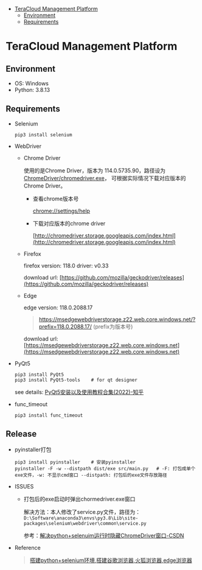 - [TeraCloud Management Platform](#teracloud-management-platform)
    - [Environment](#environment)
    - [Requirements](#requirements)

# TeraCloud Management Platform

## Environment

- OS: Windows
- Python: 3.8.13

## Requirements

- Selenium

    ```
    pip3 install selenium
    ```


- WebDriver

    - Chrome Driver

      使用的是Chrome Driver，版本为
      114.0.5735.90，路径设为[ChromeDriver/chromedriver.exe](Driver/Chrome/chromedriver.exe)，
      可根据实际情况下载对应版本的Chrome Driver。

        - 查看chrome版本号

          [chrome://settings/help](chrome://settings/help)
        - 下载对应版本的chrome driver

          [http://chromedriver.storage.googleapis.com/index.html](http://chromedriver.storage.googleapis.com/index.html)

    - Firefox

      firefox version: 118.0 driver: v0.33

      download url: [https://github.com/mozilla/geckodriver/releases](https://github.com/mozilla/geckodriver/releases)

    - Edge

      edge version: 118.0.2088.17
      > https://msedgewebdriverstorage.z22.web.core.windows.net/?prefix=118.0.2088.17/ (prefix为版本号)

      download url:
      [https://msedgewebdriverstorage.z22.web.core.windows.net](https://msedgewebdriverstorage.z22.web.core.windows.net)


- PyQt5

  ```
  pip3 install PyQt5
  pip3 install PyQt5-tools    # for qt designer
  ```

  see details: [PyQt5安装以及使用教程合集(2022)-知乎](https://zhuanlan.zhihu.com/p/162866700)


- func_timeout

  ```
  pip3 install func_timeout
  ```

## Release

- pyinstaller打包

  ```
  pip3 install pyinstaller    # 安装pyinstaller
  pyinstaller -F -w --distpath dist/exe src/main.py   # -F: 打包成单个exe文件，-w: 不显示cmd窗口 --distpath: 打包后的exe文件存放路径
  ```

- ISSUES

    - 打包后的exe启动时弹出chormedriver.exe窗口

      解决方法：本人修改了service.py文件，路径为：`D:\Software\anaconda3\envs\py3.8\Lib\site-packages\selenium\webdriver\common\service.py`

      参考：[解决python+selenuim运行时隐藏ChromeDriver窗口-CSDN](https://blog.csdn.net/ZDK_001/article/details/124431431)

- Reference

  > [搭建python+selenium环境,搭建谷歌浏览器,火狐浏览器,edge浏览器](https://blog.csdn.net/wangyao__1997/article/details/130784743)

